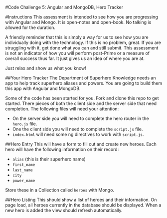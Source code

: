 #Code Challenge 5: Angular and MongoDB, Hero Tracker

#Instructions
This assessment is intended to see how you are progressing with Angular and Mongo. It is open-notes and open-book. No talking is allowed for the duration.

A friendly reminder that this is simply a way for us to see how you are individually doing with the technology. If this is no problem, great. If you are struggling with it, get done what you can and still submit. This assessment is not an indicator of how you will perform post-Prime or a measure of overall success thus far. It just gives us an idea of where you are at.

Just relax and show us what you know!

##Your Hero Tracker
The Department of Superhero Knowledge needs an app to help track superhero aliases and powers. You are going to build them this app with Angular and MongoDB. 

Some of the code has been started for you. Fork and clone this repo to get started. There pieces of both the client side and the server side that need completion. The following files will need your attention:

- On the server side you will need to complete the hero router in the `hero.js` file.
- One the client side you will need to complete the `script.js` file.
- `index.html` will need some ng directives to work with `script.js`.

##Hero Entry
This will have a form to fill out and create new heroes. Each hero will have the following information on their record:

* ```alias``` (this is their superhero name)
* ```first_name```
* ```last_name```
* ```city```
* ```power_name```

Store these in a Collection called ```heroes``` with Mongo.

##Hero Listing
This should show a list of heroes and their information. On page load, all heroes currently in the database should be displayed. When a new hero is added the view should refresh automatically.